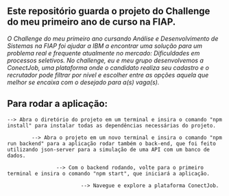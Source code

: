 ## Este repositório guarda o projeto do Challenge do meu primeiro ano de curso na FIAP.

<i> O Challenge do meu primeiro ano cursando Análise e Desenvolvimento de Sistemas na FIAP foi ajudar a IBM a encontrar uma solução para um problema real e frequente atualmente no mercado: Dificuldades em processos seletivos. No challenge, eu e meu grupo desenvolvemos a ConectJob, uma plataforma onde o candidato realiza seu cadastro e o recrutador pode filtrar por nível e escolher entre as opções aquela que melhor se encaixa com o desejado para a(s) vaga(s). </i>



## Para rodar a aplicação:

    --> Abra o diretório do projeto em um terminal e insira o comando "npm install" para instalar todas as dependências necessárias do projeto.

            --> Abra o projeto em um novo terminal e insira o comando "npm run backend" para a aplicação rodar também o back-end, que foi feito utilizando json-server para a simulação de uma API com um banco de dados.

                    --> Com o backend rodando, volte para o primeiro terminal e insira o comando "npm start", que iniciará a aplicação.

                            --> Navegue e explore a plataforma ConectJob.
